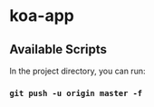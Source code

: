 # koa-app
## Available Scripts

In the project directory, you can run:
### `git push -u origin master -f`
